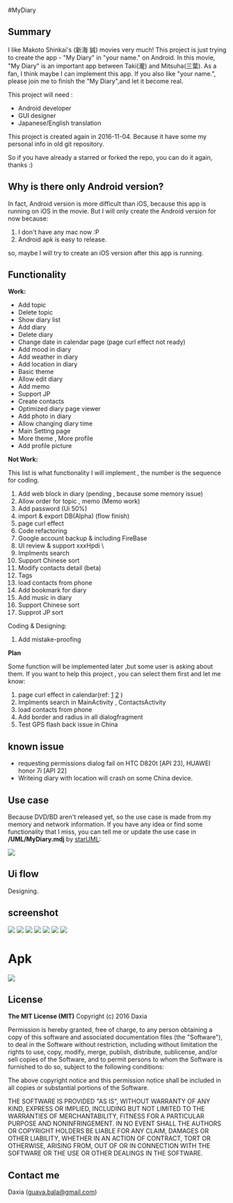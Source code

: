 #MyDiary 

## Summary

I like Makoto Shinkai's (新海 誠) movies very much! This project is just trying to create the app - "My Diary" in "your name." on Android. In this movie, "My Diary" is an important app between Taki(瀧) and Mitsuha(三葉). As a fan, I think maybe I can implement this app. If you also like "your name.", please join me to finish the "My Diary",and let it become real.

This project will need :
* Android developer
* GUI designer
* Japanese/English translation 

This project is created again in 2016-11-04. Because it have some my personal info in old git repository.

So if you have already a starred or forked the repo,  you can do it again, thanks :)

## Why is there only Android version?

In fact, Android version is more difficult than iOS, because this app is running on iOS in the movie. But I will only create the Android version for now because:

1. I don't have any mac now :P 
2. Android apk is easy to release.

so, maybe I will try to create an iOS version after this app is running.


## Functionality

 **Work:**
* Add topic
* Delete topic
* Show diary list
* Add diary
* Delete diary
* Change date in calendar page (page curl effect not ready)
* Add  mood in diary
* Add  weather in diary 
* Add location in diary
* Basic theme
* Allow edit diary
* Add memo
* Support JP
* Create contacts
* Optimized diary page viewer 
* Add photo in diary
* Allow changing diary time
* Main Setting page
* More theme , More profile
* Add profile picture

**Not Work:**

This list is what functionality I will implement , the number is the sequence for coding.

1. Add web block in diary (pending , because some memory issue)
2. Allow order for topic , memo (Memo work)
3. Add password (Ui 50%)
4. import & export DB(Alpha) (flow finish) 
5. page curl effect
6. Code refactoring
7. Google account backup & including FireBase
8. UI review & support xxxHpdi \
9. Implments search
10. Support Chinese sort
11. Modify contacts detail (beta)
12. Tags
13. load contacts from phone
14. Add bookmark for diary
15. Add music in diary
16. Support Chinese sort
16. Supprot JP sort

Coding & Designing:

1. Add mistake-proofing

**Plan**

Some function will be implemented later ,but some user is asking about them.
If you want to help this project , you can select them first and let me know:

1. page curl effect in calendar(ref: [1](https://github.com/harism/android_page_curl) [2](http://blog.csdn.net/aigestudio/article/details/42678541) )
2. Implments search in MainActivity , ContactsActivity
3. load contacts from phone
4. Add border and radius in all dialogfragment 
5. Test GPS flash back issue in China

## known issue

* requesting permissions dialog fail on HTC D820t [API 23], HUAWEI honor 7i [API 22]
* Writeing diary with location will crash on some China device. 

## Use case

Because DVD/BD aren't released yet, so the use case is made from my memory and network information. 
If you have any idea or find some functionality that I miss, you can tell me or update the use case in **/UML/MyDiary.mdj**  by [starUML](http://staruml.io/):

![](/screenshot/usercase.png) 


## Ui flow

Designing.

## screenshot

![](/screenshot/s_0.png) 
![](/screenshot/s_1.png) 
![](/screenshot/s_2.png) 
![](/screenshot/s_3.png)
![](/screenshot/s_4.png)
![](/screenshot/s_5.png)
![](/screenshot/s_6.png)


# Apk
[![](/screenshot/google-play-badge.png) ](https://play.google.com/store/apps/details?id=com.kiminonawa.mydiary)


## License

**The MIT License (MIT)**
Copyright (c) 2016 Daxia

Permission is hereby granted, free of charge, to any person obtaining a copy of this software and associated documentation files (the "Software"), to deal in the Software without restriction, including without limitation the rights to use, copy, modify, merge, publish, distribute, sublicense, and/or sell copies of the Software, and to permit persons to whom the Software is furnished to do so, subject to the following conditions:

The above copyright notice and this permission notice shall be included in all copies or substantial portions of the Software.

THE SOFTWARE IS PROVIDED "AS IS", WITHOUT WARRANTY OF ANY KIND, EXPRESS OR IMPLIED, INCLUDING BUT NOT LIMITED TO THE WARRANTIES OF MERCHANTABILITY, FITNESS FOR A PARTICULAR PURPOSE AND NONINFRINGEMENT. IN NO EVENT SHALL THE AUTHORS OR COPYRIGHT HOLDERS BE LIABLE FOR ANY CLAIM, DAMAGES OR OTHER LIABILITY, WHETHER IN AN ACTION OF CONTRACT, TORT OR OTHERWISE, ARISING FROM, OUT OF OR IN CONNECTION WITH THE SOFTWARE OR THE USE OR OTHER DEALINGS IN THE SOFTWARE.


## Contact me

Daxia (guava.bala@gmail.com)
